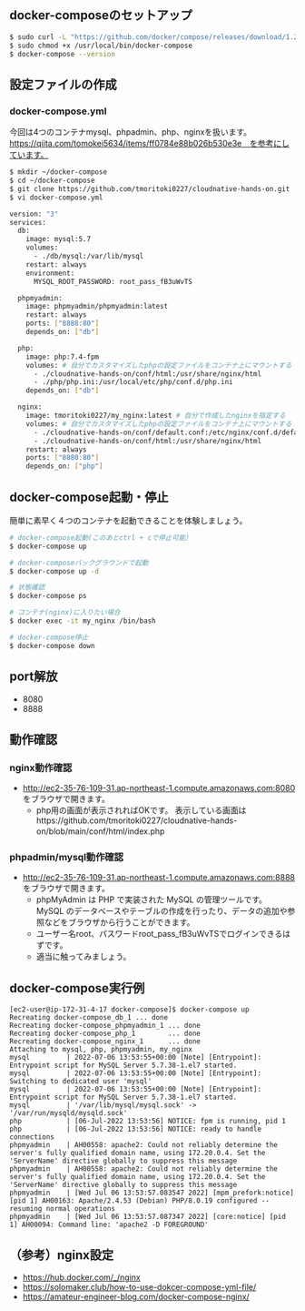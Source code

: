 ## docker-composeのセットアップ
```bash
$ sudo curl -L "https://github.com/docker/compose/releases/download/1.29.2/docker-compose-$(uname -s)-$(uname -m)" -o /usr/local/bin/docker-compose
$ sudo chmod +x /usr/local/bin/docker-compose
$ docker-compose --version
```

## 設定ファイルの作成
### docker-compose.yml
今回は4つのコンテナmysql、phpadmin、php、nginxを扱います。　https://qiita.com/tomokei5634/items/ff0784e88b026b530e3e　を参考にしています。

```bash
$ mkdir ~/docker-compose
$ cd ~/docker-compose
$ git clone https://github.com/tmoritoki0227/cloudnative-hands-on.git
$ vi docker-compose.yml
```

```bash
version: "3"
services:
  db:
    image: mysql:5.7
    volumes:
      - ./db/mysql:/var/lib/mysql
    restart: always
    environment:
      MYSQL_ROOT_PASSWORD: root_pass_fB3uWvTS

  phpmyadmin:
    image: phpmyadmin/phpmyadmin:latest
    restart: always
    ports: ["8888:80"]
    depends_on: ["db"]

  php:
    image: php:7.4-fpm
    volumes: # 自分でカスタマイズしたphpの設定ファイルをコンテナ上にマウントする
      - ./cloudnative-hands-on/conf/html:/usr/share/nginx/html
      - ./php/php.ini:/usr/local/etc/php/conf.d/php.ini
    depends_on: ["db"]

  nginx:
    image: tmoritoki0227/my_nginx:latest # 自分で作成したnginxを指定する
    volumes: # 自分でカスタマイズしたphpの設定ファイルをコンテナ上にマウントする
      - ./cloudnative-hands-on/conf/default.conf:/etc/nginx/conf.d/default.conf
      - ./cloudnative-hands-on/conf/html:/usr/share/nginx/html
    restart: always
    ports: ["8080:80"]
    depends_on: ["php"]
```

## docker-compose起動・停止
簡単に素早く４つのコンテナを起動できることを体験しましょう。

```bash
# docker-compose起動(このあとctrl + cで停止可能）
$ docker-compose up

# docker-composeバックグラウンドで起動
$ docker-compose up -d

# 状態確認
$ docker-compose ps

# コンテナ(nginx)に入りたい場合
$ docker exec -it my_nginx /bin/bash

# docker-compose停止
$ docker-compose down
```


## port解放
- 8080
- 8888

## 動作確認

### nginx動作確認
- http://ec2-35-76-109-31.ap-northeast-1.compute.amazonaws.com:8080 をブラウザで開きます。
  - php用の画面が表示されればOKです。 表示している画面はhttps://github.com/tmoritoki0227/cloudnative-hands-on/blob/main/conf/html/index.php　

### phpadmin/mysql動作確認
- http://ec2-35-76-109-31.ap-northeast-1.compute.amazonaws.com:8888 をブラウザで開きます。
  - phpMyAdmin は PHP で実装された MySQL の管理ツールです。 MySQL のデータベースやテーブルの作成を行ったり、データの追加や参照などをブラウザから行うことができます。
  - ユーザー名root、パスワードroot_pass_fB3uWvTSでログインできるはずです。
  - 適当に触ってみましょう。

## docker-compose実行例
```
[ec2-user@ip-172-31-4-17 docker-compose]$ docker-compose up
Recreating docker-compose_db_1 ... done
Recreating docker-compose_phpmyadmin_1 ... done
Recreating docker-compose_php_1        ... done
Recreating docker-compose_nginx_1      ... done
Attaching to mysql, php, phpmyadmin, my_nginx
mysql         | 2022-07-06 13:53:55+00:00 [Note] [Entrypoint]: Entrypoint script for MySQL Server 5.7.38-1.el7 started.
mysql         | 2022-07-06 13:53:55+00:00 [Note] [Entrypoint]: Switching to dedicated user 'mysql'
mysql         | 2022-07-06 13:53:55+00:00 [Note] [Entrypoint]: Entrypoint script for MySQL Server 5.7.38-1.el7 started.
mysql         | '/var/lib/mysql/mysql.sock' -> '/var/run/mysqld/mysqld.sock'
php           | [06-Jul-2022 13:53:56] NOTICE: fpm is running, pid 1
php           | [06-Jul-2022 13:53:56] NOTICE: ready to handle connections
phpmyadmin    | AH00558: apache2: Could not reliably determine the server's fully qualified domain name, using 172.20.0.4. Set the 'ServerName' directive globally to suppress this message
phpmyadmin    | AH00558: apache2: Could not reliably determine the server's fully qualified domain name, using 172.20.0.4. Set the 'ServerName' directive globally to suppress this message
phpmyadmin    | [Wed Jul 06 13:53:57.083547 2022] [mpm_prefork:notice] [pid 1] AH00163: Apache/2.4.53 (Debian) PHP/8.0.19 configured -- resuming normal operations
phpmyadmin    | [Wed Jul 06 13:53:57.087347 2022] [core:notice] [pid 1] AH00094: Command line: 'apache2 -D FOREGROUND'
```

## （参考）nginx設定
- https://hub.docker.com/_/nginx
- https://solomaker.club/how-to-use-dokcer-compose-yml-file/
- https://amateur-engineer-blog.com/docker-compose-nginx/
